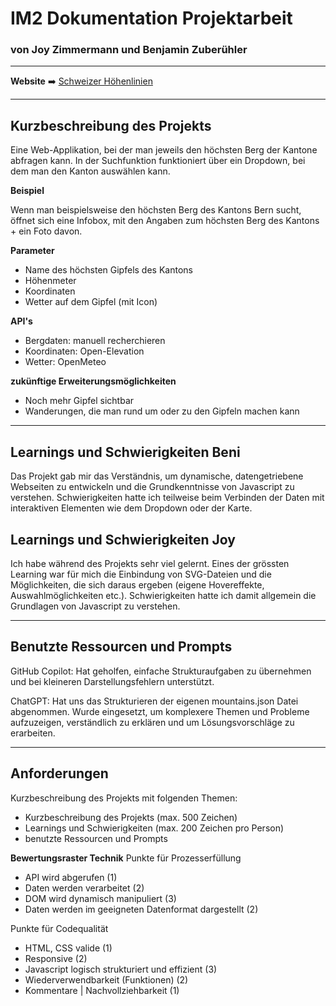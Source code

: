 # IM2 Dokumentation Projektarbeit
### von Joy Zimmermann und Benjamin Zuberühler
---

 **Website** ➡️ [Schweizer Höhenlinien](https://mmp-im2.benizubi.ch)

 ---

## Kurzbeschreibung des Projekts

Eine Web-Applikation, bei der man jeweils den höchsten Berg der Kantone abfragen kann. In der Suchfunktion funktioniert über ein Dropdown, bei dem man den Kanton auswählen kann.

**Beispiel**

Wenn man beispielsweise den höchsten Berg des Kantons Bern sucht, öffnet sich eine Infobox, mit den Angaben zum höchsten Berg des Kantons + ein Foto davon.

**Parameter**

- Name des höchsten Gipfels des Kantons
- Höhenmeter
- Koordinaten
- Wetter auf dem Gipfel (mit Icon)

**API's**

- Bergdaten: manuell recherchieren
- Koordinaten: Open-Elevation
- Wetter: OpenMeteo

**zukünftige Erweiterungsmöglichkeiten**
- Noch mehr Gipfel sichtbar
- Wanderungen, die man rund um oder zu den Gipfeln machen kann

---

## Learnings und Schwierigkeiten Beni 
Das Projekt gab mir das Verständnis, um dynamische, datengetriebene Webseiten zu entwickeln und die Grundkenntnisse von Javascript zu verstehen. Schwierigkeiten hatte ich teilweise beim Verbinden der Daten mit interaktiven Elementen wie dem Dropdown oder der Karte.

## Learnings und Schwierigkeiten Joy
Ich habe während des Projekts sehr viel gelernt. Eines der grössten Learning war für mich die Einbindung von SVG-Dateien und die Möglichkeiten, die sich daraus ergeben (eigene Hovereffekte, Auswahlmöglichkeiten etc.). Schwierigkeiten hatte ich damit allgemein die Grundlagen von Javascript zu verstehen.

---
## Benutzte Ressourcen und Prompts 
GitHub Copilot: Hat geholfen, einfache Strukturaufgaben zu übernehmen und bei kleineren Darstellungsfehlern unterstützt.

ChatGPT: Hat uns das Strukturieren der eigenen mountains.json Datei abgenommen. Wurde eingesetzt, um komplexere Themen und Probleme aufzuzeigen, verständlich zu erklären und um Lösungsvorschläge zu erarbeiten.

---

## Anforderungen
Kurzbeschreibung des Projekts mit folgenden Themen:
- Kurzbeschreibung des Projekts (max. 500 Zeichen)
- Learnings und Schwierigkeiten (max. 200 Zeichen pro Person)
- benutzte Ressourcen und Prompts

**Bewertungsraster Technik**
Punkte für Prozesserfüllung
- API wird abgerufen (1)
- Daten werden verarbeitet (2)
- DOM wird dynamisch manipuliert (3)
- Daten werden im geeigneten Datenformat dargestellt (2)

Punkte für Codequalität
- HTML, CSS valide (1)
- Responsive (2)
- Javascript logisch strukturiert und effizient (3)
- Wiederverwendbarkeit (Funktionen) (2)
- Kommentare | Nachvollziehbarkeit (1)
